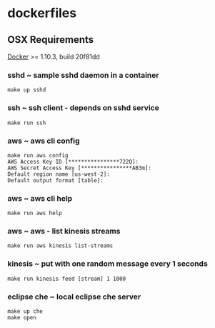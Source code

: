 # dockerfiles

## OSX Requirements
[Docker](https://beta.docker.com/docs/) >= 1.10.3, build 20f81dd

### sshd ~ sample sshd daemon in a container
```make up sshd```

### ssh ~ ssh client - depends on sshd service
```make run ssh```

### aws ~ aws cli config
```
make run aws config
AWS Access Key ID [****************722Q]:
AWS Secret Access Key [****************AB3m]:
Default region name [us-west-2]:
Default output format [table]:
```

### aws ~ aws cli help
```make run aws help```

### aws ~ aws - list kinesis streams
```make run aws kinesis list-streams```

### kinesis ~ put with one random message every 1 seconds
```make run kinesis feed [stream] 1 1000```

### eclipse che ~ local eclipse che server
```
make up che
make open
```
